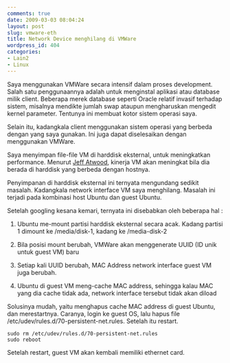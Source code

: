 ```yaml
---
comments: true
date: 2009-03-03 08:04:24
layout: post
slug: vmware-eth
title: Network Device menghilang di VMWare
wordpress_id: 404
categories:
- Lain2
- Linux
---
```


Saya menggunakan VMWare secara intensif dalam proses development. 
Salah satu penggunaannya adalah untuk menginstal aplikasi atau database milik client. Beberapa merek database seperti Oracle relatif invasif terhadap sistem, misalnya mendikte jumlah swap ataupun mengharuskan mengedit kernel parameter. Tentunya ini membuat kotor sistem operasi saya. 

Selain itu, kadangkala client menggunakan sistem operasi yang berbeda dengan yang saya gunakan. Ini juga dapat diselesaikan dengan menggunakan VMWare. 

Saya menyimpan file-file VM di harddisk eksternal, untuk meningkatkan performance. Menurut [Jeff Atwood](http://www.codinghorror.com), kinerja VM akan meningkat bila dia berada di harddisk yang berbeda dengan hostnya. 

Penyimpanan di harddisk eksternal ini ternyata mengundang sedikit masalah. Kadangkala network interface VM saya menghilang. Masalah ini terjadi pada kombinasi host Ubuntu dan guest Ubuntu. 

Setelah googling kesana kemari, ternyata ini disebabkan oleh beberapa hal : 




  1. Ubuntu me-mount partisi harddisk eksternal secara acak. Kadang partisi 1 dimount ke /media/disk-1, kadang ke /media-disk-2


  2. Bila posisi mount berubah, VMWare akan menggenerate UUID (ID unik untuk guest VM) baru


  3. Setiap kali UUID berubah, MAC Address network interface guest VM juga berubah.


  4. Ubuntu di guest VM meng-cache MAC address, sehingga kalau MAC yang dia cache tidak ada, network interface tersebut tidak akan diload


Solusinya mudah, yaitu menghapus cache MAC address di guest Ubuntu, dan merestartnya. Caranya, login ke guest OS, lalu hapus file /etc/udev/rules.d/70-persistent-net.rules. Setelah itu restart. 


    
    
    sudo rm /etc/udev/rules.d/70-persistent-net.rules
    sudo reboot
    



Setelah restart, guest VM akan kembali memiliki ethernet card.


